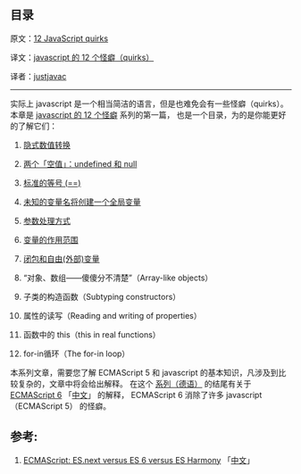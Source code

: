 目录
---------------

原文：[12 JavaScript quirks](http://www.2ality.com/2013/04/12quirks.html)

译文：[javascript 的 12 个怪癖（quirks）](http://justjavac.com/javascript/2013/04/08/12-javascript-quirks.html)

译者：[justjavac](http://weibo.com/justjavac)

----------------------------------------------------

实际上 javascript 是一个相当简洁的语言，但是也难免会有一些怪癖（quirks）。
本章是 [javascript 的 12 个怪癖](http://justjavac.com/javascript/2013/04/08/12-javascript-quirks.html) 系列的第一篇，
也是一个目录，为的是你能更好的了解它们：

1. [隐式数值转换](1-implicit-conversion-of-values.md)

2. [两个「空值」：undefined 和 null](2-two-non-values-undefined-and-null.md)

3. [标准的等号 (==)](3-normal-equality-vs-the-double-equals.md)

4. [未知的变量名将创建一个全局变量](4-unknown-variable-names-create-global-variables.md)

5. [参数处理方式](5-parameter-handling.md)

6. [变量的作用范围](6-the-scope-of-variables.md)

7. [闭包和自由(外部)变量](7-inadvertent-sharing-of-variables-via-closures.md)

8. “对象、数组——傻傻分不清楚”（Array-like objects）

9. 子类的构造函数（Subtyping constructors）

10. 属性的读写（Reading and writing of properties）

11. 函数中的 this（this in real functions）

12. for-in循环（The for-in loop）

本系列文章，需要您了解 ECMAScript 5 和 javascript 的基本知识，凡涉及到比较复杂的，文章中将会给出解释。
在这个 [系列（德语）](http://www.2ality.com/2013/01/fallgruben.html) 的结尾有关于 [ECMAScript 6](http://www.2ality.com/2011/06/ecmascript.html) 「[中文](http://justjavac.com/javascript/2013/04/06/ecmascript-es-next-versus-es-6-versus-es-harmony.html)」 的解释，
ECMAScript 6 消除了许多 javascript（ECMAScript 5） 的怪癖。

## 参考:

1. [ECMAScript: ES.next versus ES 6 versus ES Harmony](http://www.2ality.com/2011/06/ecmascript.html) 「[中文](http://justjavac.com/javascript/2013/04/06/ecmascript-es-next-versus-es-6-versus-es-harmony.html)」
